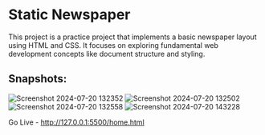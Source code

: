 <h1>Static Newspaper</h1>
This project is a practice project that implements a basic newspaper layout using HTML and CSS. It focuses on exploring fundamental web development concepts like document structure and styling.
<h2>Snapshots:</h2>

![Screenshot 2024-07-20 132352](https://github.com/user-attachments/assets/b76eb3c1-5239-4a36-a2bb-e2745b364c7c)
![Screenshot 2024-07-20 132502](https://github.com/user-attachments/assets/d91c7d12-7dd3-4f6a-94e4-b0946b147f75)
![Screenshot 2024-07-20 132558](https://github.com/user-attachments/assets/34140998-ffbc-423d-9d40-0c1084d943ee)
![Screenshot 2024-07-20 143228](https://github.com/user-attachments/assets/2e373dae-8450-40c7-a409-dbf901098eab)

Go Live -
http://127.0.0.1:5500/home.html
